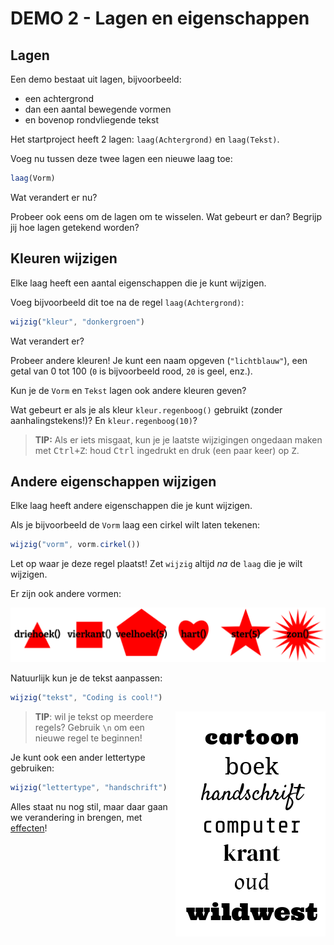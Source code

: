 # DEMO 2 - Lagen en eigenschappen


## Lagen

Een demo bestaat uit lagen, bijvoorbeeld:

- een achtergrond
- dan een aantal bewegende vormen
- en bovenop rondvliegende tekst

Het startproject heeft 2 lagen: `laag(Achtergrond)` en `laag(Tekst)`.

Voeg nu tussen deze twee lagen een nieuwe laag toe:

```js
laag(Vorm)
```

Wat verandert er nu?

Probeer ook eens om de lagen om te wisselen. Wat gebeurt er dan? Begrijp jij hoe lagen getekend worden?


## Kleuren wijzigen

Elke laag heeft een aantal eigenschappen die je kunt wijzigen.

Voeg bijvoorbeeld dit toe na de regel `laag(Achtergrond)`:

```js
wijzig("kleur", "donkergroen")
```

Wat verandert er?

Probeer andere kleuren! Je kunt een naam opgeven (`"lichtblauw"`), een getal van 0 tot 100 (`0` is bijvoorbeeld rood, `20` is geel, enz.).

Kun je de `Vorm` en `Tekst` lagen ook andere kleuren geven?

Wat gebeurt er als je als kleur `kleur.regenboog()` gebruikt (zonder aanhalingstekens!)? En `kleur.regenboog(10)`?

> **TIP:** Als er iets misgaat, kun je je laatste wijzigingen ongedaan maken met <kbd>Ctrl+Z</kbd>: houd <kbd>Ctrl</kbd> ingedrukt en druk (een paar keer) op <kbd>Z</kbd>.



## Andere eigenschappen wijzigen

Elke laag heeft andere eigenschappen die je kunt wijzigen.

Als je bijvoorbeeld de `Vorm` laag een cirkel wilt laten tekenen:

```js
wijzig("vorm", vorm.cirkel())
```

Let op waar je deze regel plaatst! Zet `wijzig` altijd *na* de `laag` die je wilt wijzigen.

Er zijn ook andere vormen:

![vormen](./images/vormen.png)

Natuurlijk kun je de tekst aanpassen:

```js
wijzig("tekst", "Coding is cool!")
```

<img style='float: right;' src='./images/lettertypes.png' alt='lettertypes' />

> **TIP**: wil je tekst op meerdere regels? Gebruik `\n` om een nieuwe regel te beginnen!

Je kunt ook een ander lettertype gebruiken:

```js
wijzig("lettertype", "handschrift")
```

Alles staat nu nog stil, maar daar gaan we verandering in brengen, met [effecten](3%20-%20effecten.html)!